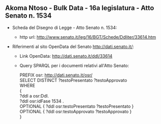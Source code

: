 ## Akoma Ntoso - Bulk Data - 16a legislatura - Atto Senato n. 1534 ##

* Scheda del Disegno di Legge - Atto Senato n. 1534:
	* http url: http://www.senato.it/leg/16/BGT/Schede/Ddliter/33614.htm

* Riferimenti al sito OpenData del Senato http://dati.senato.it/:
	* Link OpenData: http://dati.senato.it/ddl/33614
	* Query SPARQL per i documenti relativi all'Atto Senato:

        PREFIX osr: <http://dati.senato.it/osr/>  
		SELECT DISTINCT ?testoPresentato ?testoApprovato  
		WHERE  
		{  
		    ?ddl a osr:Ddl.  
		    ?ddl osr:idFase 1534 .  
		    OPTIONAL { ?ddl osr:testoPresentato ?testoPresentato }  
		    OPTIONAL { ?ddl osr:testoApprovato ?testoApprovato }  
		}
		